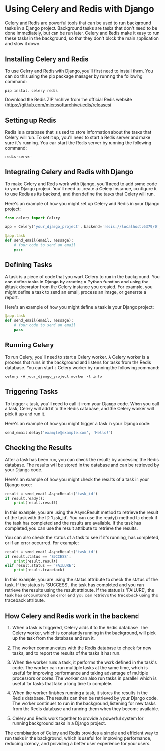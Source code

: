 # Using Celery and Redis with Django

Celery and Redis are powerful tools that can be used to run background tasks in a Django project. Background tasks are tasks that don't need to be done immediately,
but can be run later. Celery and Redis make it easy to run these tasks in the background, so that they don't block the main application and slow it down.

## Installing Celery and Redis

To use Celery and Redis with Django, you'll first need to install them. You can do this using the pip package manager by running the following command:

```shell
pip install celery redis
```

Download the Redis ZIP archive from the official Redis website (https://github.com/microsoftarchive/redis/releases)

## Setting up Redis

Redis is a database that is used to store information about the tasks that Celery will run. To set it up, you'll need to start a Redis server and make sure it's running. You can start the Redis server by running the following command:

```shell
redis-server
```

## Integrating Celery and Redis with Django

To make Celery and Redis work with Django, you'll need to add some code to your Django project. You'll need to create a Celery instance, configure it to use Redis as its backend, and then define the tasks that Celery will run.

Here's an example of how you might set up Celery and Redis in your Django project:

```python
from celery import Celery

app = Celery('your_django_project', backend='redis://localhost:6379/0', broker='redis://localhost:6379/0')

@app.task
def send_email(email, message):
    # Your code to send an email
    pass
```

## Defining Tasks

A task is a piece of code that you want Celery to run in the background. You can define tasks in Django by creating a Python function and using the @task decorator from the Celery instance you created. For example, you might define a task to send an email, process an image, or generate a report.

Here's an example of how you might define a task in your Django project:

```python
@app.task
def send_email(email, message):
    # Your code to send an email
    pass
```

## Running Celery

To run Celery, you'll need to start a Celery worker. A Celery worker is a process that runs in the background and listens for tasks from the Redis database. You can start a Celery worker by running the following command:

```shell
celery -A your_django_project worker -l info
```

## Triggering Tasks

To trigger a task, you'll need to call it from your Django code. When you call a task, Celery will add it to the Redis database, and the Celery worker will pick it up and run it.

Here's an example of how you might trigger a task in your Django code:

```python
send_email.delay('example@example.com', 'Hello!')
```

## Checking the Results

After a task has been run, you can check the results by accessing the Redis database. The results will be stored in the database and can be retrieved by your Django code.

Here's an example of how you might check the results of a task in your Django code:

```python
result = send_email.AsyncResult('task_id')
if result.ready():
    print(result.result)
```

In this example, you are using the AsyncResult method to retrieve the result of the task with the ID 'task_id'. You can use the ready() method to check if the task has completed and the results are available. If the task has completed, you can use the result attribute to retrieve the results.

You can also check the status of a task to see if it's running, has completed, or if an error occurred. For example:

```python
result = send_email.AsyncResult('task_id')
if result.status == 'SUCCESS':
    print(result.result)
elif result.status == 'FAILURE':
    print(result.traceback)
```

In this example, you are using the status attribute to check the status of the task. If the status is 'SUCCESS', the task has completed and you can retrieve the results using the result attribute. If the status is 'FAILURE', the task has encountered an error and you can retrieve the traceback using the traceback attribute.

## How Celery and Redis work in the backend

1. When a task is triggered, Celery adds it to the Redis database. The Celery worker, which is constantly running in the background, will pick up the task from the database and run it.

2. The worker communicates with the Redis database to check for new tasks, and to report the results of the tasks it has run.

3. When the worker runs a task, it performs the work defined in the task's code. The worker can run multiple tasks at the same time, which is useful for improving performance and taking advantage of multiple processors or cores. The worker can also run tasks in parallel, which is useful for tasks that take a long time to complete.

4. When the worker finishes running a task, it stores the results in the Redis database. The results can then be retrieved by your Django code. The worker continues to run in the background, listening for new tasks from the Redis database and running them when they become available.

5. Celery and Redis work together to provide a powerful system for running background tasks in a Django project.

The combination of Celery and Redis provides a simple and efficient way to run tasks in the background, which is useful for improving performance, reducing latency, and providing a better user experience for your users.
